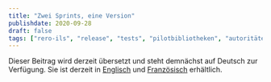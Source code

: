 ```yaml
---
title: "Zwei Sprints, eine Version"
publishdate: 2020-09-28
draft: false
tags: ["rero-ils", "release", "tests", "pilotbibliotheken", "autoritäten"]
---
```


Dieser Beitrag wird derzeit übersetzt und steht demnächst auf Deutsch zur Verfügung. Sie ist derzeit in [Englisch](/en/deux-sprints-une-version/) und [Französisch](/deux-sprints-une-version/) erhältlich.
